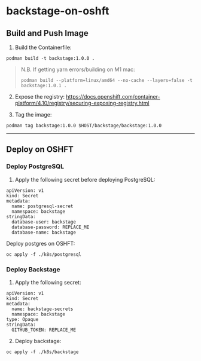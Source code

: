 # backstage-on-oshft

## Build and Push Image

1. Build the Containerfile:

```
podman build -t backstage:1.0.0 .
```

> N.B. If getting yarn errors/building on M1 mac:
>```
>podman build --platform=linux/amd64 --no-cache --layers=false -t backstage:1.0.1 .
>```

2. Expose the registry: https://docs.openshift.com/container-platform/4.10/registry/securing-exposing-registry.html

3. Tag the image:

```
podman tag backstage:1.0.0 $HOST/backstage/backstage:1.0.0
```

---

## Deploy on OSHFT

### Deploy PostgreSQL

1. Apply the following secret before deploying PostgreSQL:

```
apiVersion: v1
kind: Secret
metadata:
  name: postgresql-secret
  namespace: backstage
stringData:
  database-user: backstage
  database-password: REPLACE_ME
  database-name: backstage
```

Deploy postgres on OSHFT:

```
oc apply -f ./k8s/postgresql
```

### Deploy Backstage

1. Apply the following secret:

```
apiVersion: v1
kind: Secret
metadata:
  name: backstage-secrets
  namespace: backstage
type: Opaque
stringData:
  GITHUB_TOKEN: REPLACE_ME
```

2. Deploy backstage:

```
oc apply -f ./k8s/backstage
```